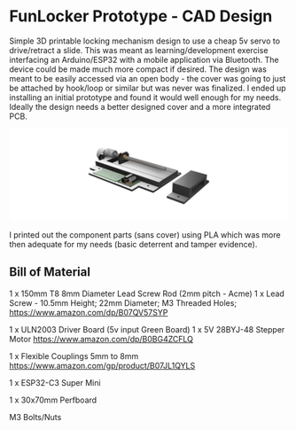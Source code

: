# FunLocker Prototype - CAD Design 

Simple 3D printable locking mechanism design to use a cheap 5v servo to drive/retract a slide. 
This was meant as learning/development exercise interfacing an Arduino/ESP32 with a mobile application via Bluetooth.
The device could be made much more compact if desired. The design was meant to be easily accessed via an open body - the cover was going to just be attached by hook/loop or similar but was never was finalized. I ended up installing an initial prototype and found it would well enough for my needs. Ideally the design needs a better designed cover and a more integrated PCB. 

![Fusion360 Render!](funlocker_prototype.png "Render of FunLocker")

I printed out the component parts (sans cover) using PLA which was more then adequate for my needs (basic deterrent and tamper evidence).

## Bill of Material

1 x 150mm T8 8mm Diameter Lead Screw Rod (2mm pitch - Acme)
1 x Lead Screw -  10.5mm Height; 22mm Diameter; M3 Threaded Holes;
https://www.amazon.com/dp/B07QV57SYP

1 x ULN2003 Driver Board (5v input Green Board)
1 x 5V 28BYJ-48 Stepper Motor
https://www.amazon.com/dp/B0BG4ZCFLQ

1 x Flexible Couplings 5mm to 8mm
https://www.amazon.com/gp/product/B07JL1QYLS

1 x ESP32-C3 Super Mini

1 x 30x70mm Perfboard

M3 Bolts/Nuts
